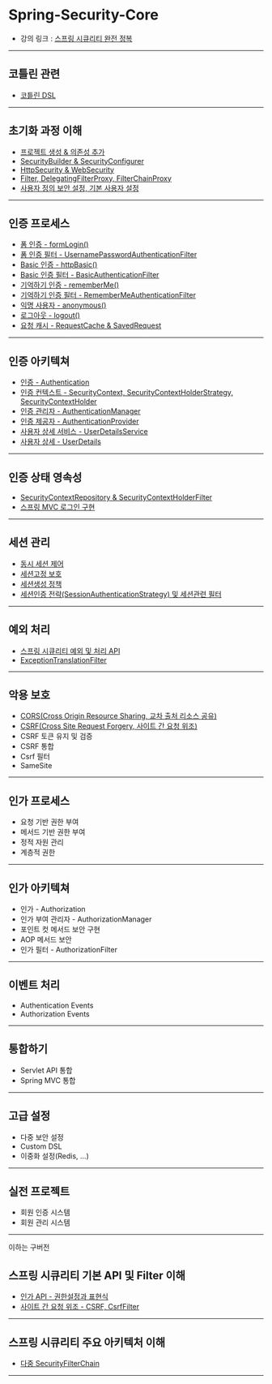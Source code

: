 # Spring-Security-Core
- 강의 링크 : <a href="https://www.inflearn.com/course/%EC%8A%A4%ED%94%84%EB%A7%81-%EC%8B%9C%ED%81%90%EB%A6%AC%ED%8B%B0-%EC%99%84%EC%A0%84%EC%A0%95%EB%B3%B5" target="_blank">스프링 시큐리티 완전 정복</a>

---

<h2 id="kotlin">코틀린 관련</h2>

- <a href="/note/kotlin/코틀린 DSL.md" target="_blank">코틑린 DSL</a>

---

<h2 id="init">초기화 과정 이해</h2>

- <a href="/note/init/프로젝트 생성 & 의존성 추가.md" target="_blank">프로젝트 생성 & 의존성 추가</a>
- <a href="/note/init/SecurityBuilder & SecurityConfigurer.md" target="_blank">SecurityBuilder & SecurityConfigurer</a>
- <a href="/note/init/HttpSecurity & WebSecurity.md" target="_blank">HttpSecurity & WebSecurity</a>
- <a href="/note/init/Filter, DelegatingFilterProxy, FilterChainProxy.md" target="_blank">Filter, DelegatingFilterProxy, FilterChainProxy</a>
- <a href="/note/init/사용자 정의 보안 설정, 기본 사용자 설정.md" target="_blank">사용자 정의 보안 설정, 기본 사용자 설정</a>

---

<h2 id="authentication-process">인증 프로세스</h2>

- <a href="/note/authentication-process/폼 인증 - formLogin().md" target="_blank">폼 인증 - formLogin()</a>
- <a href="/note/authentication-process/폼 인증 필터 - UsernamePasswordAuthenticationFilter.md" target="_blank">폼 인증 필터 - UsernamePasswordAuthenticationFilter</a>
- <a href="/note/authentication-process/Basic 인증 - httpBasic().md" target="_blank">Basic 인증 - httpBasic()</a>
- <a href="/note/authentication-process/Basic 인증 필터 - BasicAuthenticationFilter.md" target="_blank">Basic 인증 필터 - BasicAuthenticationFilter</a>
- <a href="/note/authentication-process/기억하기 인증 - rememberMe().md" target="_blank">기억하기 인증 - rememberMe()</a>
- <a href="/note/authentication-process/기억하기 인증 필터 - RememberMeAuthenticationFilter.md" target="_blank">기억하기 인증 필터 - RememberMeAuthenticationFilter</a>
- <a href="/note/authentication-process/익명 사용자 - anonymous().md" target="_blank">익명 사용자 - anonymous()</a>
- <a href="/note/authentication-process/로그아웃 - logout().md" target="_blank">로그아웃 - logout()</a>
- <a href="/note/authentication-process/요청 캐시 - RequestCache & SavedRequest.md" target="_blank">요청 캐시 - RequestCache & SavedRequest</a>

---

<h2 id="authentication-architecture">인증 아키텍쳐</h2>

- <a href="/note/authentication-architecture/인증 - Authentication.md" target="_blank">인증 - Authentication</a>
- <a href="/note/authentication-architecture/인증 컨텍스트 - SecurityContext, SecurityContextHolderStrategy, SecurityContextHolder.md" target="_blank">인증 컨텍스트 - SecurityContext, SecurityContextHolderStrategy, SecurityContextHolder</a>
- <a href="/note/authentication-architecture/인증 관리자 - AuthenticationManager.md" target="_blank">인증 관리자 - AuthenticationManager</a>
- <a href="/note/authentication-architecture/인증 제공자 - AuthenticationProvider.md" target="_blank">인증 제공자 - AuthenticationProvider</a>
- <a href="/note/authentication-architecture/사용자 상세 서비스 - UserDetailsService.md" target="_blank">사용자 상세 서비스 - UserDetailsService</a>
- <a href="/note/authentication-architecture/사용자 상세 - UserDetails.md" target="_blank">사용자 상세 - UserDetails</a>

---

<h2 id="authentication-persistence">인증 상태 영속성</h2>

- <a href="/note/authentication-persistence/SecurityContextRepository & SecurityContextHolderFilter.md" target="_blank">SecurityContextRepository & SecurityContextHolderFilter</a>
- <a href="/note/authentication-persistence/스프링 MVC 로그인 구현.md" target="_blank">스프링 MVC 로그인 구현</a>

---

<h2 id="sesion-management">세션 관리</h2>

- <a href="/note/session-management/동시 세션 제어.md" target="_blank">동시 세션 제어</a>
- <a href="/note/session-management/세션고정 보호.md" target="_blank">세션고정 보호</a>
- <a href="/note/session-management/세션생성 정책.md" target="_blank">세션생성 정책</a>
- <a href="/note/session-management/세션인증 전략(SessionAuthenticationStrategy) 및 세션관련 필터.md" target="_blank">세션인증 전략(SessionAuthenticationStrategy) 및 세션관련 필터</a>

---

<h2 id="exception-handling">예외 처리</h2>

- <a href="/note/exception-handling/스프링 시큐리티 예외 및 처리 API.md" target="_blank">스프링 시큐리티 예외 및 처리 API</a>
- <a href="/note/exception-handling/ExceptionTranslationFilter.md" target="_blank">ExceptionTranslationFilter</a>

---

<h2 id="exploit-protection">악용 보호</h2>

- <a href="/note/exploit-protection/CORS(Cross Origin Resource Sharing, 교차 출처 리소스 공유).md" target="_blank">CORS(Cross Origin Resource Sharing, 교차 출처 리소스 공유)</a>
- <a href="/note/exploit-protection/CSRF(Cross Site Request Forgery, 사이트 간 요청 위조).md" target="_blank">CSRF(Cross Site Request Forgery, 사이트 간 요청 위조)</a>
- CSRF 토큰 유지 및 검증
- CSRF 통합
- Csrf 필터
- SameSite

---

<h2 id="authorization-process">인가 프로세스</h2>

- 요청 기반 권한 부여
- 메서드 기반 권한 부여
- 정적 자원 관리
- 계층적 권한

---

<h2 id="authorization-architecture">인가 아키텍쳐</h2>

- 인가 - Authorization
- 인가 부여 관리자 - AuthorizationManager
- 포인트 컷 메서드 보안 구현
- AOP 메서드 보안
- 인가 필터 - AuthorizationFilter


---

<h2 id="event-handling">이벤트 처리</h2>

- Authentication Events
- Authorization Events

---

<h2 id="integration">통합하기</h2>

- Servlet API 통합
- Spring MVC 통합

---

<h2 id="advanced-config">고급 설정</h2>

- 다중 보안 설정
- Custom DSL
- 이중화 설정(Redis, ...)

---

<h2 id="project">실전 프로젝트</h2>

- 회원 인증 시스템
- 회원 관리 시스템

---

이하는 구버전

<h2 id="api-filter">스프링 시큐리티 기본 API 및 Filter 이해</h2>

- <a href="/note/인가 API - 권한설정과 표현식.md" target="_blank">인가 API - 권한설정과 표현식</a>
- <a href="/note/사이트 간 요청 위조 - CSRF, CsrfFilter.md" target="_blank">사이트 간 요청 위조 - CSRF, CsrfFilter</a>

---

<h2 id="architecture">스프링 시큐리티 주요 아키텍처 이해</h2>

- <a href="/note/architecture/다중 SecurityFilterChain.md" target="_blank">다중 SecurityFilterChain</a>

---
